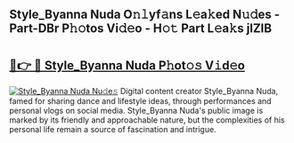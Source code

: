 ## Style_Byanna Nuda O𝚗𝚕yf𝚊ns L𝚎a𝚔ed N𝚞𝚍es - Part-DBr P𝚑𝚘tos Vi𝚍𝚎o - H𝚘𝚝 Part L𝚎a𝚔s jlZIB

# <h2><a href="http://kfaa0o.oniu.top/?m=Style_Byanna+Nuda">🔗👉 🔴 Style_Byanna Nuda P𝚑ot𝚘𝚜 V𝚒d𝚎o</a></h2>

[![Style_Byanna Nuda Nu𝚍e𝚜](https://i.imgur.com/0qMVB7G.gif)](http://kfaa0o.oniu.top/?m=Style_Byanna+Nuda)
Digital content creator Style_Byanna Nuda, famed for sharing dance and lifestyle ideas, through performances and personal vlogs on social media. Style_Byanna Nuda's public image is marked by its friendly and approachable nature, but the complexities of his personal life remain a source of fascination and intrigue.  
